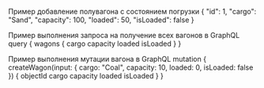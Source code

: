Пример добавление полувагона с состоянием погрузки
{
  "id": 1,
  "cargo": "Sand",
  "capacity": 100,
  "loaded": 50,
  "isLoaded": false
}

Пример выполнения запроса на получение всех вагонов в GraphQL
query {
  wagons {
    cargo
    capacity
    loaded
    isLoaded
  }
}

Пример выполнения мутации вагона в GraphQL
mutation {
  createWagon(input: { cargo: "Coal", capacity: 10, loaded: 0, isLoaded: false }) {
    objectId
    cargo
    capacity
    loaded
    isLoaded
  }
}


